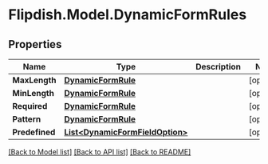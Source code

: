 # Flipdish.Model.DynamicFormRules
## Properties

Name | Type | Description | Notes
------------ | ------------- | ------------- | -------------
**MaxLength** | [**DynamicFormRule**](DynamicFormRule.md) |  | [optional] 
**MinLength** | [**DynamicFormRule**](DynamicFormRule.md) |  | [optional] 
**Required** | [**DynamicFormRule**](DynamicFormRule.md) |  | [optional] 
**Pattern** | [**DynamicFormRule**](DynamicFormRule.md) |  | [optional] 
**Predefined** | [**List&lt;DynamicFormFieldOption&gt;**](DynamicFormFieldOption.md) |  | [optional] 

[[Back to Model list]](../README.md#documentation-for-models) [[Back to API list]](../README.md#documentation-for-api-endpoints) [[Back to README]](../README.md)

